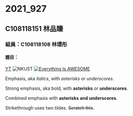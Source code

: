 # 2021_927
## C108118151 林品臻
### 組員：C108118108 林璟彤
#### 題目：
[YT](https://www.youtube.com.tw)
![NKUST](https://www.nkust.edu.tw/var/file/0/1000/img/513/539900619.png "高科大")
[![Everything Is AWESOME](https://img.youtube.com/vi/StTqXEQ2l-Y/0.jpg)](https://www.youtube.com/watch?v=dQw4w9WgXcQ "Everything Is AWESOME")

Emphasis, aka <i>italics</i>, with <i>asterisks</i> or <i>underscores</i>.

Strong emphasis, aka bold, with <b>asterisks</b> or <b>underscores</b>.

Combined emphasis with <b>asterisks and underscores</b>.

Strikethrough uses two tildes. ~~Scratch this~~.



